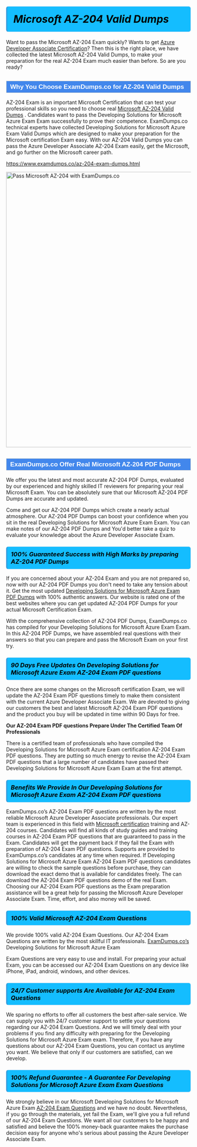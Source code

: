 <h1>                <strong><span style="display: block; color: #000000; background: #14BDFF; border: 0.5px solid #AED6F1; border-left: 3px solid #3498DB; padding: .6em; border-radius: 6px;">                     <em>Microsoft AZ-204 <span class="exam_variation">Valid Dumps</span> </em>                </span></strong>            </h1>                        <p>Want to pass the Microsoft AZ-204 Exam quickly? Wants to get <a href="https://www.examdumps.co/azure-developer-associate-exam-dumps.html">Azure Developer Associate Certification</a>?  Then this is the right place, we have collected the             latest Microsoft AZ-204 <span class="exam_variation">Valid Dumps</span>, to make your preparation for the real AZ-204 Exam much easier than before. So are you ready?</p>                        <h2 style="background: #4287ec; border: 1px solid #cccccc; padding: 5px 10px;">                <span style="color: #ffffff;">                    <span style="font-size: 11pt;">                        <span style="line-height: normal;">                            <span style="font-family: Calibri,sans-serif;">                                <strong>                                    <span style="font-size: 13.0pt;">Why You Choose ExamDumps.co for AZ-204 <span class="exam_variation">Valid Dumps</span></span>                                </strong>                            </span>                        </span>                    </span>                </span>            </h2>                        <p>AZ-204 Exam is an important Microsoft Certification that can test your professional skills so you need to choose real <a href="https://www.examdumps.co/az-204-exam-dumps.html">Microsoft AZ-204 <span class="exam_variation">Valid Dumps</span></a> .             Candidates want to pass the Developing Solutions for Microsoft Azure Exam Exam successfully to prove their competence. ExamDumps.co technical experts             have collected Developing Solutions for Microsoft Azure Exam <span class="exam_variation">Valid Dumps</span> which are designed to make your preparation for the Microsoft certification Exam easy. With our             AZ-204 <span class="exam_variation">Valid Dumps</span> you can pass the Azure Developer Associate AZ-204 Exam easily, get the Microsoft, and go further on the Microsoft career path.</p>                        <p><a href="https://www.examdumps.co/az-204-exam-dumps.html">https://www.examdumps.co/az-204-exam-dumps.html</a></p>                        <p><a href="https://www.examdumps.co/"><img src="https://www.examdumps.co//images/banners/big-sale-20-percent-discount-offer-examdumps.jpg" class="postImage" alt="Pass Microsoft AZ-204 with ExamDumps.co" width="750"></a></p>                            <h2 style="background: #4287ec; border: 1px solid #cccccc; padding: 5px 10px;">                <span style="color: #ffffff;">                    <span style="font-size: 11pt;">                        <span style="line-height: normal;">                            <span style="font-family: Calibri,sans-serif;">                                <strong>                                    <span style="font-size: 13.0pt;">ExamDumps.co Offer Real Microsoft AZ-204 <span class="exam_variation2">PDF Dumps</span></span>                                </strong>                            </span>                        </span>                    </span>                </span>            </h2>                        <p>We offer you the latest and most accurate AZ-204 <span class="exam_variation2">PDF Dumps</span>, evaluated by our experienced and highly skilled IT reviewers for preparing your             real Microsoft Exam. You can be absolutely sure that our Microsoft AZ-204 <span class="exam_variation2">PDF Dumps</span> are accurate and updated.</p>                        <p>Come and get our AZ-204 <span class="exam_variation2">PDF Dumps</span> which create a nearly actual atmosphere. Our AZ-204 <span class="exam_variation2">PDF Dumps</span> can boost your confidence when you sit             in the real Developing Solutions for Microsoft Azure Exam Exam. You can make notes of our AZ-204 <span class="exam_variation2">PDF Dumps</span> and You'd better take a quiz to evaluate             your knowledge about the Azure Developer Associate Exam.</p>                        <h3>                <strong>                    <span style="display: block; color: #000000; background: #14BDFF; border: 0.5px solid #AED6F1; border-left: 3px solid #3498DB; padding: .6em; border-radius: 6px;">                        <em>100% Guaranteed Success with High Marks by preparing AZ-204 <span class="exam_variation2">PDF Dumps</span></em>                    </span>                </strong>            </h3>                        <p>If you are concerned about your AZ-204 Exam and you are not prepared so, now with our AZ-204 <span class="exam_variation2">PDF Dumps</span> you don't need to take any tension about it.            Get the most updated <a href="https://www.examdumps.co/az-204-exam-dumps.html">Developing Solutions for Microsoft Azure Exam <span class="exam_variation2">PDF Dumps</span></a> with 100% authentic answers. Our website is rated one of the best websites where you can             get updated AZ-204 <span class="exam_variation2">PDF Dumps</span> for your actual Microsoft Certification Exam.</p>                        <p>With the comprehensive collection of AZ-204 <span class="exam_variation2">PDF Dumps</span>, ExamDumps.co has compiled for your Developing Solutions for Microsoft Azure Exam Exam. In this AZ-204 <span class="exam_variation2">PDF Dumps</span>,             we have assembled real questions with their answers so that you can prepare and pass the Microsoft Exam on your first try.</p>                        <h3>                <strong>                    <span style="display: block; color: #000000; background: #14BDFF; border: 0.5px solid #AED6F1; border-left: 3px solid #3498DB; padding: .6em; border-radius: 6px;">                        <em>90 Days Free Updates On Developing Solutions for Microsoft Azure Exam AZ-204 <span class="exam_variation3">Exam PDF questions</span></em>                    </span>                </strong>            </h3>                        <p>Once there are some changes on the Microsoft certification Exam, we will update the AZ-204 <span class="exam_variation3">Exam PDF questions</span> timely to make them consistent with the current             Azure Developer Associate Exam. We are devoted to giving our customers the best and latest Microsoft AZ-204 <span class="exam_variation3">Exam PDF questions</span> and the product you buy             will be updated in time within 90 Days for free.</p>                        <p><strong>Our AZ-204 <span class="exam_variation3">Exam PDF questions</span> Prepare Under The Certified Team Of Professionals</strong></p>                        <p>There is a certified team of professionals who have compiled the Developing Solutions for Microsoft Azure Exam certification             AZ-204 <span class="exam_variation3">Exam PDF questions</span>. They are putting so much energy to revise the AZ-204 <span class="exam_variation3">Exam PDF questions</span> that a large number of candidates have passed             their Developing Solutions for Microsoft Azure Exam Exam  at the first attempt.</p>                        <h3>                <strong>                    <span style="display: block; color: #000000; background: #14BDFF; border: 0.5px solid #AED6F1; border-left: 3px solid #3498DB; padding: .6em; border-radius: 6px;">                        <em>Benefits We Provide In Our Developing Solutions for Microsoft Azure Exam AZ-204 <span class="exam_variation3">Exam PDF questions</span></em>                    </span>                </strong>            </h3>                        <p>ExamDumps.co’s AZ-204 <span class="exam_variation3">Exam PDF questions</span> are written by the most reliable Microsoft Azure Developer Associate professionals. Our expert team is experienced in             this field with <a href="https://www.examdumps.co/microsoft-exam-dumps.html">Microsoft certification</a> training and AZ-204 courses. Candidates will find all kinds of study guides and training courses in             AZ-204 <span class="exam_variation3">Exam PDF questions</span> that are guaranteed to pass in the Exam. Candidates will get the payment back if they fail the Exam with preparation of             AZ-204 <span class="exam_variation3">Exam PDF questions</span>. Supports are provided to ExamDumps.co’s candidates at any time when required. If Developing Solutions for Microsoft Azure Exam             AZ-204 <span class="exam_variation3">Exam PDF questions</span> candidates are willing to check the sample questions before purchase, they can download the exact demo that is available             for candidates freely. The can download the AZ-204 <span class="exam_variation3">Exam PDF questions</span> demo of the real Exam. Choosing our AZ-204 <span class="exam_variation3">Exam PDF questions</span> as the Exam preparation             assistance will be a great help for passing the Microsoft Azure Developer Associate Exam. Time, effort, and also money will be saved.</p>                        <h3>                <strong>                    <span style="display: block; color: #000000; background: #14BDFF; border: 0.5px solid #AED6F1; border-left: 3px solid #3498DB; padding: .6em; border-radius: 6px;">                        <em>100% Valid Microsoft AZ-204 <span class="exam_variation4">Exam Questions</span></em>                    </span>                </strong>            </h3>                        <p>We provide 100% valid AZ-204 <span class="exam_variation4">Exam Questions</span>. Our AZ-204 <span class="exam_variation4">Exam Questions</span> are written by the most skillful IT professionals. <a href="https://www.examdumps.co/">ExamDumps.co’s</a> Developing Solutions for Microsoft Azure Exam</p>            <p> <span class="exam_variation4">Exam Questions</span> are very easy to use and install. For preparing your actual Exam, you can be accessed our AZ-204 <span class="exam_variation4">Exam Questions</span> on any device like iPhone, iPad, android, windows, and other devices.</p>                        <h3>                <strong>                    <span style="display: block; color: #000000; background: #14BDFF; border: 0.5px solid #AED6F1; border-left: 3px solid #3498DB; padding: .6em; border-radius: 6px;">                        <em>24/7 Customer supports Are Available for AZ-204 <span class="exam_variation4">Exam Questions</span></em>                    </span>                </strong>            </h3>                        <p>We sparing no efforts to offer all customers the best after-sale service. We can supply you with 24/7 customer support to settle your             questions regarding our AZ-204 <span class="exam_variation4">Exam Questions</span>. And we will timely deal with your problems if you find any difficulty with preparing for the             Developing Solutions for Microsoft Azure Exam exam. Therefore, if you have any questions about our AZ-204 <span class="exam_variation4">Exam Questions</span>, you can contact us             anytime you want. We believe that only if our customers are satisfied, can we develop.</p>                        <h3>                <strong>                    <span style="display: block; color: #000000; background: #14BDFF; border: 0.5px solid #AED6F1; border-left: 3px solid #3498DB; padding: .6em; border-radius: 6px;">                        <em>100% Refund Guarantee - A Guarantee For Developing Solutions for Microsoft Azure Exam <span class="exam_variation4">Exam Questions</span></em>                    </span>                </strong>            </h3>                        <p>We strongly believe in our Microsoft Developing Solutions for Microsoft Azure Exam <a href="https://www.examdumps.co/az-204-exam-dumps.html">AZ-204 <span class="exam_variation4">Exam Questions</span></a> and we have no doubt. Nevertheless, if you go through             the materials, yet fail the Exam, we'll give you a full refund of our AZ-204 <span class="exam_variation4">Exam Questions</span>. We want all our customers to be happy and satisfied and             believe the 100% money-back guarantee makes the purchase decision easy for anyone who's serious about passing the Azure Developer Associate Exam.</p>                    
